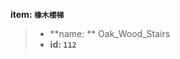 <!-- BEGIN_AUTOGEN: do NOT edit in this block -->

**item: `橡木楼梯`**

> * **name: ** Oak_Wood_Stairs
> * **id: `112`**

<!-- END_AUTOGEN-->
